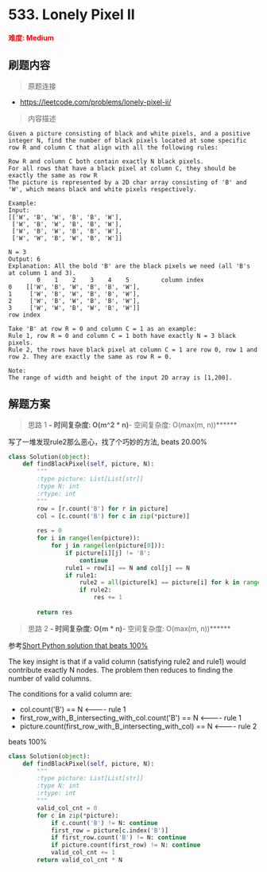 # 533. Lonely Pixel II

**<font color=red>难度: Medium</font>**

## 刷题内容

> 原题连接

* https://leetcode.com/problems/lonely-pixel-ii/

> 内容描述

```
Given a picture consisting of black and white pixels, and a positive integer N, find the number of black pixels located at some specific row R and column C that align with all the following rules:

Row R and column C both contain exactly N black pixels.
For all rows that have a black pixel at column C, they should be exactly the same as row R
The picture is represented by a 2D char array consisting of 'B' and 'W', which means black and white pixels respectively.

Example:
Input:                                            
[['W', 'B', 'W', 'B', 'B', 'W'],    
 ['W', 'B', 'W', 'B', 'B', 'W'],    
 ['W', 'B', 'W', 'B', 'B', 'W'],    
 ['W', 'W', 'B', 'W', 'B', 'W']] 

N = 3
Output: 6
Explanation: All the bold 'B' are the black pixels we need (all 'B's at column 1 and 3).
        0    1    2    3    4    5         column index                                            
0    [['W', 'B', 'W', 'B', 'B', 'W'],    
1     ['W', 'B', 'W', 'B', 'B', 'W'],    
2     ['W', 'B', 'W', 'B', 'B', 'W'],    
3     ['W', 'W', 'B', 'W', 'B', 'W']]    
row index

Take 'B' at row R = 0 and column C = 1 as an example:
Rule 1, row R = 0 and column C = 1 both have exactly N = 3 black pixels. 
Rule 2, the rows have black pixel at column C = 1 are row 0, row 1 and row 2. They are exactly the same as row R = 0.

Note:
The range of width and height of the input 2D array is [1,200].
```

## 解题方案

> 思路 1
******- 时间复杂度: O(m^2 * n)******- 空间复杂度: O(max(m, n))******



写了一堆发现rule2那么恶心，找了个巧妙的方法, beats 20.00%

```python
class Solution(object):
    def findBlackPixel(self, picture, N):
        """
        :type picture: List[List[str]]
        :type N: int
        :rtype: int
        """
        row = [r.count('B') for r in picture]
        col = [c.count('B') for c in zip(*picture)]
        
        res = 0
        for i in range(len(picture)):
            for j in range(len(picture[0])):
                if picture[i][j] != 'B':
                    continue
                rule1 = row[i] == N and col[j] == N
                if rule1:
                    rule2 = all(picture[k] == picture[i] for k in range(len(picture)) if picture[k][j] == 'B')
                    if rule2:
                        res += 1
                        
        return res
```



> 思路 2
******- 时间复杂度: O(m * n)******- 空间复杂度: O(max(m, n))******


参考[Short Python solution that beats 100%](https://leetcode.com/problems/lonely-pixel-ii/discuss/100219/Short-Python-solution-that-beats-100)


The key insight is that if a valid column (satisfying rule2 and rule1) would contribute exactly N nodes. 
The problem then reduces to finding the number of valid columns.

The conditions for a valid column are:

- col.count('B') == N <---- rule 1
- first_row_with_B_intersecting_with_col.count('B') == N <---- rule 1
- picture.count(first_row_with_B_intersecting_with_col) == N <---- rule 2


beats 100%

```python
class Solution(object):
    def findBlackPixel(self, picture, N):
        """
        :type picture: List[List[str]]
        :type N: int
        :rtype: int
        """
        valid_col_cnt = 0
        for c in zip(*picture):
            if c.count('B') != N: continue
            first_row = picture[c.index('B')]
            if first_row.count('B') != N: continue
            if picture.count(first_row) != N: continue
            valid_col_cnt += 1
        return valid_col_cnt * N
```



























